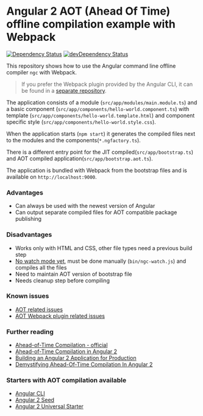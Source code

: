 # Angular 2 AOT (Ahead Of Time) offline compilation example with Webpack
[![Dependency Status](https://david-dm.org/blacksonic/angular2-aot-webpack.svg)](https://david-dm.org/blacksonic/angular2-aot-webpack)
[![devDependency Status](https://david-dm.org/blacksonic/angular2-aot-webpack/dev-status.svg)](https://david-dm.org/blacksonic/angular2-aot-webpack?type=dev)

This repository shows how to use the Angular command line offline compiler ```ngc``` with Webpack.

> If you prefer the Webpack plugin provided by the Angular CLI, 
it can be found in a [separate repository](https://github.com/blacksonic/angular2-aot-cli-webpack-plugin).

The application consists of 
a module (```src/app/modules/main.module.ts```)
and a basic component (```src/app/components/hello-world.component.ts```) 
with template (```src/app/components/hello-world.template.html```) 
and component specific style (```src/app/components/hello-world.style.css```).

When the application starts (```npm start```) 
it generates the compiled files next to the modules and the components(```*.ngfactory.ts```).

There is a different entry point for the JIT compiled(```src/app/bootstrap.ts```)
and AOT compiled application(```src/app/bootstrap.aot.ts```).

The application is bundled with Webpack from the bootstrap files and is available on ```http://localhost:9000```.

### Advantages

- Can always be used with the newest version of Angular
- Can output separate compiled files for AOT compatible package publishing

### Disadvantages

- Works only with HTML and CSS, other file types need a previous build step
- [No watch mode yet](https://github.com/angular/angular/issues/12867), must be done manually (```bin/ngc-watch.js```) and compiles all the files
- Need to maintain AOT version of bootstrap file
- Needs cleanup step before compiling

### Known issues

- [AOT related issues](https://github.com/angular/angular/issues?utf8=%E2%9C%93&q=is%3Aissue%20is%3Aopen%20aot)
- [AOT Webpack plugin related issues](https://github.com/angular/angular-cli/issues?utf8=%E2%9C%93&q=is%3Aissue%20is%3Aopen%20aot)

### Further reading

- [Ahead-of-Time Compilation - official](https://angular.io/docs/ts/latest/cookbook/aot-compiler.html)
- [Ahead-of-Time Compilation in Angular 2](http://blog.mgechev.com/2016/08/14/ahead-of-time-compilation-angular-offline-precompilation/)
- [Building an Angular 2 Application for Production](http://blog.mgechev.com/2016/06/26/tree-shaking-angular2-production-build-rollup-javascript/)
- [Demystifying Ahead-Of-Time Compilation In Angular 2](http://slides.com/wassimchegham/demystifying-ahead-of-time-compilation-in-angular-2-aot-jit)

### Starters with AOT compilation available

- [Angular CLI](https://github.com/angular/angular-cli)
- [Angular 2 Seed](https://github.com/mgechev/angular-seed)
- [Angular 2 Universal Starter](https://github.com/angular/universal-starter)
